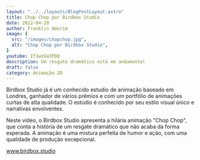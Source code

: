```yaml
---
layout: "../../layouts/BlogPostLayout.astro"
title: Chop Chop por Birdbox Studio
date: 2012-04-20
author: Franklin Amorim
image: {
  src: "/images/chopchop.jpg",
  alt: "Chop Chop por Birdbox Studio",
}
youtube: If3wzG43PD8
description: Um resgate dramático está em andamento!
draft: false
category: Animação 2D
---
```


Birdbox Studio já é um conhecido estudio de animação baseado em Londres, ganhador de vários prêmios e com um portfólio de animações curtas de alta qualidade. O estúdio é conhecido por seu estilo visual único e narrativas envolventes.

Neste vídeo, o Birdbox Studio apresenta a hilária animação "Chop Chop", que conta a história de um resgate dramático que não acaba da forma esperada. A animação é uma mistura perfeita de humor e ação, com uma qualidade de produção excepcional.

[www.birdbox.studio ](https://birdboxstudio.com/)